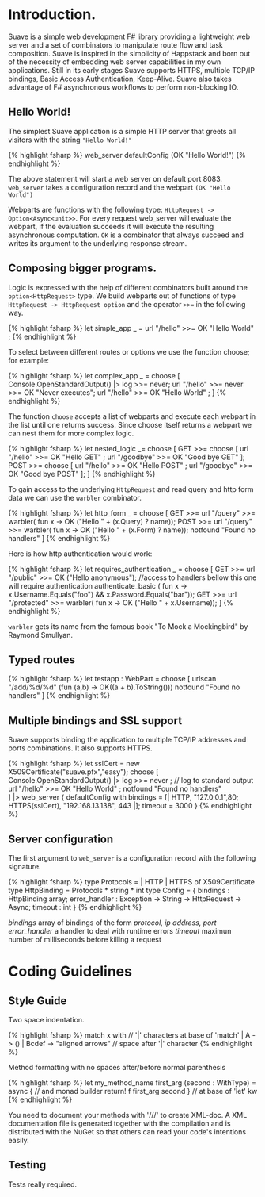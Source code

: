 Introduction.
=============

Suave is a simple web development F# library providing a lightweight web server and a set of combinators to manipulate route flow and task composition. Suave is inspired in the simplicity of Happstack and born out of the necessity of embedding web server capabilities in my own applications. 
Still in its early stages Suave supports HTTPS, multiple TCP/IP bindings, Basic Access Authentication, Keep-Alive. Suave also takes advantage of F# asynchronous workflows to perform non-blocking IO.

Hello World!
------------

The simplest Suave application is a simple HTTP server that greets all visitors with the string `"Hello World!"`

{% highlight fsharp %}
web_server defaultConfig (OK "Hello World!")
{% endhighlight %}

The above statement will start a web server on default port 8083. `web_server` takes a configuration record and the webpart `(OK "Hello World")` 

Webparts are functions with the following type: `HttpRequest -> Option<Async<unit>>`. For every request web_server will evaluate the webpart, if the evaluation succeeds it will execute the resulting asynchronous computation. `OK` is a combinator that always succeed and writes its argument to the underlying response stream.

Composing bigger programs.
--------------------------

Logic is expressed with the help of different combinators built around the `option<HttpRequest>` type. We build webparts out of functions of type `HttpRequest -> HttpRequest option` and the operator `>>=` in the following way.

{% highlight fsharp %}
let simple_app _ = url "/hello" >>= OK "Hello World" ;
{% endhighlight %}

To select between different routes or options we use the function choose; for example:

{% highlight fsharp %}
let complex_app _ = 
    choose [
        Console.OpenStandardOutput() |> log >>= never; 
        url "/hello" >>= never >>= OK "Never executes";
        url "/hello" >>= OK "Hello World"  ;
    ]
{% endhighlight %}

The function `choose` accepts a list of webparts and execute each webpart in the list until one returns success. Since choose itself returns a webpart we can nest them for more complex logic.

{% highlight fsharp %}
let nested_logic _= 
    choose [
        GET >>= choose 
            [ url "/hello" >>= OK "Hello GET" ; url "/goodbye" >>= OK "Good bye GET" ];
        POST >>= choose 
            [ url "/hello" >>= OK "Hello POST" ; url "/goodbye" >>= OK "Good bye POST" ];
    ]
{% endhighlight %}

To gain access to the underlying `HttpRequest` and read query and http form data we can use the `warbler` combinator.

{% highlight fsharp %}
let http_form _ = 
    choose [
         GET  >>= url "/query" >>= warbler( fun x -> OK ("Hello " + (x.Query) ? name));
         POST >>= url "/query" >>= warbler( fun x -> OK ("Hello " + (x.Form)  ? name));
         notfound "Found no handlers"
    ]
{% endhighlight %}

Here is how http authentication would work:

{% highlight fsharp %}
let requires_authentication _ = 
    choose [
         GET >>= url "/public" >>= OK ("Hello anonymous");
         //access to handlers bellow this one will require authentication
         authenticate_basic ( fun x -> x.Username.Equals("foo") && x.Password.Equals("bar"));
         GET >>= url "/protected" >>= warbler( fun x -> OK ("Hello " + x.Username));
    ]
{% endhighlight %}

`warbler` gets its name from the famous book "To Mock a Mockingbird" by Raymond Smullyan.

Typed routes
------------

{% highlight fsharp %}
let testapp : WebPart = 
    choose [
        urlscan "/add/%d/%d" (fun (a,b) -> OK((a + b).ToString()))
        notfound "Found no handlers" 
    ]
{% endhighlight %}

Multiple bindings and SSL support
---------------------------------

Suave supports binding the application to multiple TCP/IP addresses and ports combinations. It also supports HTTPS.

{% highlight fsharp %}
let sslCert = new X509Certificate("suave.pfx","easy");
choose [
    Console.OpenStandardOutput() |> log >>= never ; // log to standard output
    url "/hello" >>= OK "Hello World" ; 
    notfound "Found no handlers"     
    ] 
    |> web_server { 
        defaultConfig with bindings = [| HTTP, "127.0.0.1",80; HTTPS(sslCert), "192.168.13.138", 443 |];
        timeout = 3000
    }
{% endhighlight %}

Server configuration
--------------------

The first argument to `web_server` is a configuration record with the following signature.

{% highlight fsharp %}
type Protocols = | HTTP | HTTPS of X509Certificate
type HttpBinding = Protocols * string * int 
type Config = { 
    bindings : HttpBinding array; 
    error_handler : Exception -> String -> HttpRequest -> Async<unit>;
    timeout : int
    }
{% endhighlight %}

*bindings* array of bindings of the form _protocol, ip address, port_
*error_handler* a handler to deal with runtime errors
*timeout* maximun number of milliseconds before killing a request

Coding Guidelines
=================

Style Guide
-----------

Two space indentation.

{% highlight fsharp %}
match x with // '|' characters at base of 'match'
| A     -> ()
| Bcdef -> "aligned arrows" // space after '|' character
{% endhighlight %}

Method formatting with no spaces after/before normal parenthesis

{% highlight fsharp %}
let my_method_name first_arg (second : WithType) = async { // and monad builder
  return! f first_arg second
} // at base of 'let' kw
{% endhighlight %}

You need to document your methods with '///' to create XML-doc. A XML
documentation file is generated together with the compilation and is distributed
with the NuGet so that others can read your code's intentions easily.

Testing
-------

Tests really required.

